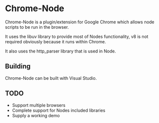 Chrome-Node
===========

Chrome-Node is a plugin/extension for Google Chrome which allows node scripts to be run in the browser.

It uses the libuv library to provide most of Nodes functionality, v8 is not required obviously because it runs within Chrome.

It also uses the http_parser library that is used in Node.

Building
--------

Chrome-Node can be built with Visual Studio.


TODO
----

* Support multiple browsers
* Complete support for Nodes included libraries
* Supply a working demo
